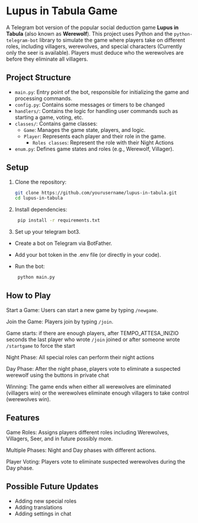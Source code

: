 # Lupus in Tabula Game

A Telegram bot version of the popular social deduction game **Lupus in Tabula** (also known as **Werewolf**). This project uses Python and the `python-telegram-bot` library to simulate the game where players take on different roles, including villagers, werewolves, and special characters (Currently only the seer is available). Players must deduce who the werewolves are before they eliminate all villagers.

## Project Structure

- `main.py`: Entry point of the bot, responsible for initializing the game and processing commands.
- `config.py`: Contains some messages or timers to be changed
- `handlers/`: Contains the logic for handling user commands such as starting a game, voting, etc.
- `classes/`: Contains game classes:
  - `Game`: Manages the game state, players, and logic.
  - `Player`: Represents each player and their role in the game.
    - `Roles classes`: Represent the role with their Night Actions
- `enum.py`: Defines game states and roles (e.g., Werewolf, Villager).

## Setup

1. Clone the repository:
   ```bash
   git clone https://github.com/yourusername/lupus-in-tabula.git
   cd lupus-in-tabula
   ```


2. Install dependencies:
   ```bash
    pip install -r requirements.txt
    ```

3. Set up your telegram bot3. 
- Create a bot on Telegram via BotFather.
- Add your bot token in the .env file (or directly in your code).
- Run the bot:

   ```bash
    python main.py
    ```

## How to Play

Start a Game: Users can start a new game by typing `/newgame`.

Join the Game: Players join by typing `/join`.

Game starts: if there are enough players, after TEMPO_ATTESA_INIZIO seconds the last player who wrote `/join` joined or after someone wrote `/startgame` to force the start

Night Phase: All special roles can perform their night actions

Day Phase: After the night phase, players vote to eliminate a suspected werewolf using the buttons in private chat

Winning: The game ends when either all werewolves are eliminated (villagers win) or the werewolves eliminate enough villagers to take control (werewolves win).

## Features

Game Roles: Assigns players different roles including Werewolves, Villagers, Seer, and in future possibly more.

Multiple Phases: Night and Day phases with different actions.

Player Voting: Players vote to eliminate suspected werewolves during the Day phase.

## Possible Future Updates
- Adding new special roles
- Adding translations
- Adding settings in chat

